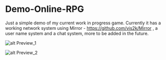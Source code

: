# Demo-Online-RPG
Just a simple demo of my current work in progress game.
Currently it has a working network system using Mirror - https://github.com/vis2k/Mirror , a user name system and a chat system, more to be added in the future.

![alt Preview_1](https://i.imgur.com/JZm8VnF.png)

![alt Preview_2](https://i.imgur.com/gMaFfoh.png)
